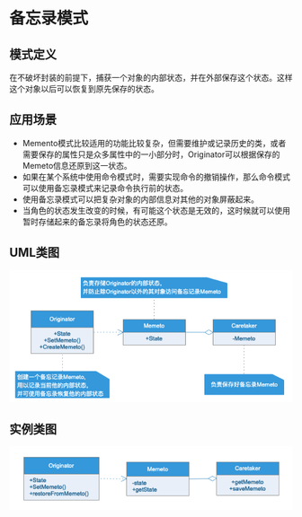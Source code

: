 # 备忘录模式

## 模式定义

在不破坏封装的前提下，捕获一个对象的内部状态，并在外部保存这个状态。这样这个对象以后可以恢复到原先保存的状态。

## 应用场景

- Memento模式比较适用的功能比较复杂，但需要维护或记录历史的类，或者需要保存的属性只是众多属性中的一小部分时，Originator可以根据保存的Memeto信息还原到这一状态。
- 如果在某个系统中使用命令模式时，需要实现命令的撤销操作，那么命令模式可以使用备忘录模式来记录命令执行前的状态。
- 使用备忘录模式可以把复杂对象的内部信息对其他的对象屏蔽起来。
- 当角色的状态发生改变的时候，有可能这个状态是无效的，这时候就可以使用暂时存储起来的备忘录将角色的状态还原。

## UML类图

![](UML/Memento.png)

## 实例类图

![](UML/Instance.png)